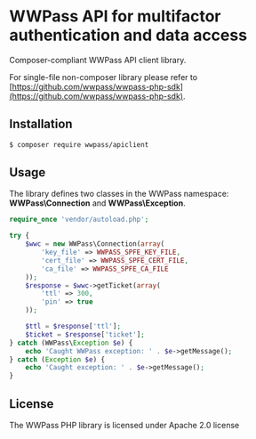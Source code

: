 # WWPass API for multifactor authentication and data access

Composer-compliant WWPass API client library.

For single-file non-composer library please refer to [https://github.com/wwpass/wwpass-php-sdk](https://github.com/wwpass/wwpass-php-sdk).

## Installation

```bash
$ composer require wwpass/apiclient
```

## Usage

The library defines two classes in the WWPass namespace: **WWPass\Connection** and **WWPass\Exception**.

```php
require_once 'vendor/autoload.php';

try {
    $wwc = new WWPass\Connection(array(
        'key_file' => WWPASS_SPFE_KEY_FILE,
        'cert_file' => WWPASS_SPFE_CERT_FILE,
        'ca_file' => WWPASS_SPFE_CA_FILE
    ));
    $response = $wwc->getTicket(array(
        'ttl' => 300,
        'pin' => true
    ));

    $ttl = $response['ttl'];
    $ticket = $response['ticket'];
} catch (WWPass\Exception $e) {
    echo 'Caught WWPass exception: ' . $e->getMessage();
} catch (Exception $e) {
    echo 'Caught exception: ' . $e->getMessage();
}
```

## License

The WWPass PHP library is licensed under Apache 2.0 license
